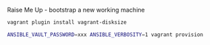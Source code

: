 Raise Me Up - bootstrap a new working machine

```bash
vagrant plugin install vagrant-disksize

ANSIBLE_VAULT_PASSWORD=xxx ANSIBLE_VERBOSITY=1 vagrant provision
```
